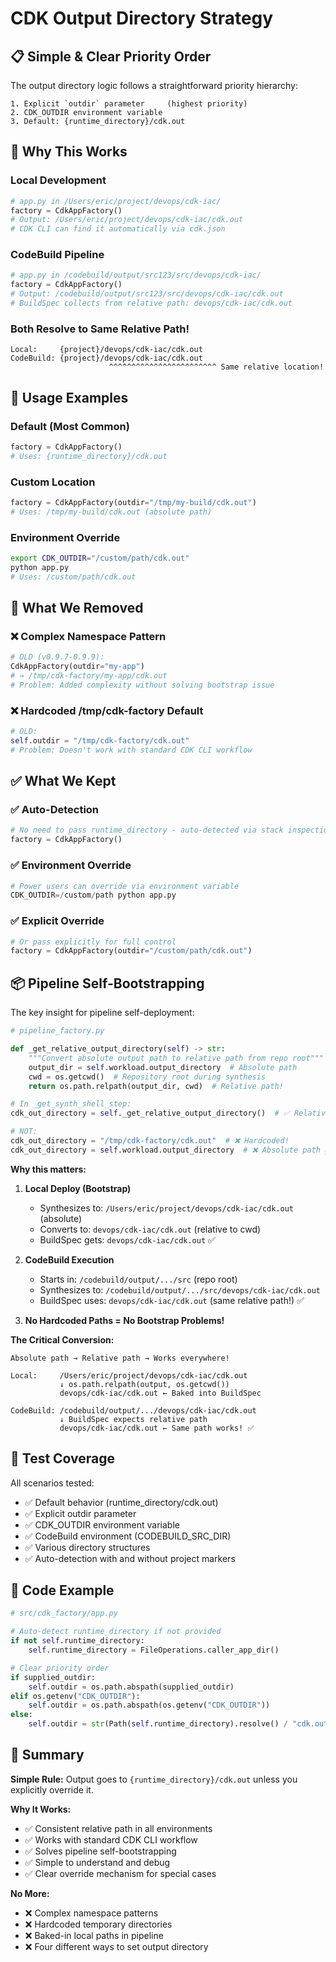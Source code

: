 # CDK Output Directory Strategy

## 📋 **Simple & Clear Priority Order**

The output directory logic follows a straightforward priority hierarchy:

```
1. Explicit `outdir` parameter     (highest priority)
2. CDK_OUTDIR environment variable
3. Default: {runtime_directory}/cdk.out
```

## 🎯 **Why This Works**

### **Local Development**
```python
# app.py in /Users/eric/project/devops/cdk-iac/
factory = CdkAppFactory()
# Output: /Users/eric/project/devops/cdk-iac/cdk.out
# CDK CLI can find it automatically via cdk.json
```

### **CodeBuild Pipeline**
```python
# app.py in /codebuild/output/src123/src/devops/cdk-iac/
factory = CdkAppFactory()
# Output: /codebuild/output/src123/src/devops/cdk-iac/cdk.out
# BuildSpec collects from relative path: devops/cdk-iac/cdk.out
```

### **Both Resolve to Same Relative Path!**
```
Local:     {project}/devops/cdk-iac/cdk.out
CodeBuild: {project}/devops/cdk-iac/cdk.out
                      ^^^^^^^^^^^^^^^^^^^^^^^^ Same relative location!
```

## 🔧 **Usage Examples**

### Default (Most Common)
```python
factory = CdkAppFactory()
# Uses: {runtime_directory}/cdk.out
```

### Custom Location
```python
factory = CdkAppFactory(outdir="/tmp/my-build/cdk.out")
# Uses: /tmp/my-build/cdk.out (absolute path)
```

### Environment Override
```bash
export CDK_OUTDIR="/custom/path/cdk.out"
python app.py
# Uses: /custom/path/cdk.out
```

## 🚫 **What We Removed**

### ❌ Complex Namespace Pattern
```python
# OLD (v0.9.7-0.9.9):
CdkAppFactory(outdir="my-app")
# → /tmp/cdk-factory/my-app/cdk.out
# Problem: Added complexity without solving bootstrap issue
```

### ❌ Hardcoded /tmp/cdk-factory Default
```python
# OLD:
self.outdir = "/tmp/cdk-factory/cdk.out"
# Problem: Doesn't work with standard CDK CLI workflow
```

## ✅ **What We Kept**

### ✅ Auto-Detection
```python
# No need to pass runtime_directory - auto-detected via stack inspection
factory = CdkAppFactory()
```

### ✅ Environment Override
```python
# Power users can override via environment variable
CDK_OUTDIR=/custom/path python app.py
```

### ✅ Explicit Override
```python
# Or pass explicitly for full control
factory = CdkAppFactory(outdir="/custom/path/cdk.out")
```

## 📦 **Pipeline Self-Bootstrapping**

The key insight for pipeline self-deployment:

```python
# pipeline_factory.py

def _get_relative_output_directory(self) -> str:
    """Convert absolute output path to relative path from repo root"""
    output_dir = self.workload.output_directory  # Absolute path
    cwd = os.getcwd()  # Repository root during synthesis
    return os.path.relpath(output_dir, cwd)  # Relative path!

# In _get_synth_shell_step:
cdk_out_directory = self._get_relative_output_directory()  # ✅ Relative!

# NOT:
cdk_out_directory = "/tmp/cdk-factory/cdk.out"  # ❌ Hardcoded!
cdk_out_directory = self.workload.output_directory  # ❌ Absolute path gets baked in!
```

**Why this matters:**

1. **Local Deploy (Bootstrap)**
   - Synthesizes to: `/Users/eric/project/devops/cdk-iac/cdk.out` (absolute)
   - Converts to: `devops/cdk-iac/cdk.out` (relative to cwd)
   - BuildSpec gets: `devops/cdk-iac/cdk.out` ✅

2. **CodeBuild Execution**
   - Starts in: `/codebuild/output/.../src` (repo root)
   - Synthesizes to: `/codebuild/output/.../src/devops/cdk-iac/cdk.out`
   - BuildSpec uses: `devops/cdk-iac/cdk.out` (same relative path!) ✅

3. **No Hardcoded Paths = No Bootstrap Problems!**

**The Critical Conversion:**
```
Absolute path → Relative path → Works everywhere!

Local:     /Users/eric/project/devops/cdk-iac/cdk.out
           ↓ os.path.relpath(output, os.getcwd())
           devops/cdk-iac/cdk.out ← Baked into BuildSpec

CodeBuild: /codebuild/output/.../devops/cdk-iac/cdk.out
           ↓ BuildSpec expects relative path
           devops/cdk-iac/cdk.out ← Same path works! ✅
```

## 🧪 **Test Coverage**

All scenarios tested:
- ✅ Default behavior (runtime_directory/cdk.out)
- ✅ Explicit outdir parameter
- ✅ CDK_OUTDIR environment variable
- ✅ CodeBuild environment (CODEBUILD_SRC_DIR)
- ✅ Various directory structures
- ✅ Auto-detection with and without project markers

## 📝 **Code Example**

```python
# src/cdk_factory/app.py

# Auto-detect runtime_directory if not provided
if not self.runtime_directory:
    self.runtime_directory = FileOperations.caller_app_dir()

# Clear priority order
if supplied_outdir:
    self.outdir = os.path.abspath(supplied_outdir)
elif os.getenv("CDK_OUTDIR"):
    self.outdir = os.path.abspath(os.getenv("CDK_OUTDIR"))
else:
    self.outdir = str(Path(self.runtime_directory).resolve() / "cdk.out")
```

## 🎯 **Summary**

**Simple Rule:** Output goes to `{runtime_directory}/cdk.out` unless you explicitly override it.

**Why It Works:**
- ✅ Consistent relative path in all environments
- ✅ Works with standard CDK CLI workflow
- ✅ Solves pipeline self-bootstrapping
- ✅ Simple to understand and debug
- ✅ Clear override mechanism for special cases

**No More:**
- ❌ Complex namespace patterns
- ❌ Hardcoded temporary directories
- ❌ Baked-in local paths in pipeline
- ❌ Four different ways to set output directory
